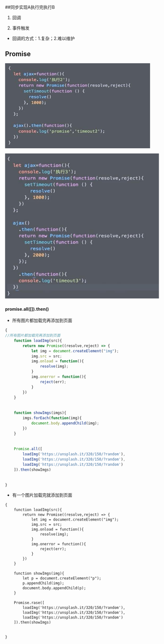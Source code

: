 ##同步实现A执行完执行B

1. 回调

2. 事件触发

- 回调的方式：1.复杂；2.难以维护

## 

## 

## Promise

![](/assets/360截图20171113143351561.jpg)

![](/assets/360截图20171113152805136.jpg)

### 

### 

#### promise.all([]).then()

- 所有图片都加载完再添加到页面

```js
{
//所有图片都加载完再添加到页面
    function loadImg(src){
        return new Promise((resolve,reject) => {
            let img = document.createElement("img");
            img.src = src;
            img.onload = function(){
                resolve(img);
            }
            img.onerror = function(){
                reject(err);
            }
        })
    } 
    
    
    function showImgs(imgs){
        imgs.forEach(function(img){
            document.body.appendChild(img);
        })
    }
        
        
    Promise.all([
        loadImg('https://unsplash.it/320/150/?random'),
        loadImg('https://unsplash.it/320/150/?random'),
        loadImg('https://unsplash.it/320/150/?random')
    ]).then(showImgs)


}
```


- 有一个图片加载完就添加到页面

```
{
    function loadImg(src){
        return new Promise((resolve,reject) => {
            let img = document.createElement("img");
            img.src = src;
            img.onload = function(){
                resolve(img);
            }
            img.onerror = function(){
                reject(err);
            }
        })
    }
    
    function showImgs(img){
        let p = document.createElement("p");
        p.appendChild(img);
        document.body.appendChild(p);
    }

    Promise.rase([
        loadImg('https://unsplash.it/320/150/?random'),
        loadImg('https://unsplash.it/320/150/?random'),
        loadImg('https://unsplash.it/320/150/?random')        
    ]).then(showImgs)


}
```













